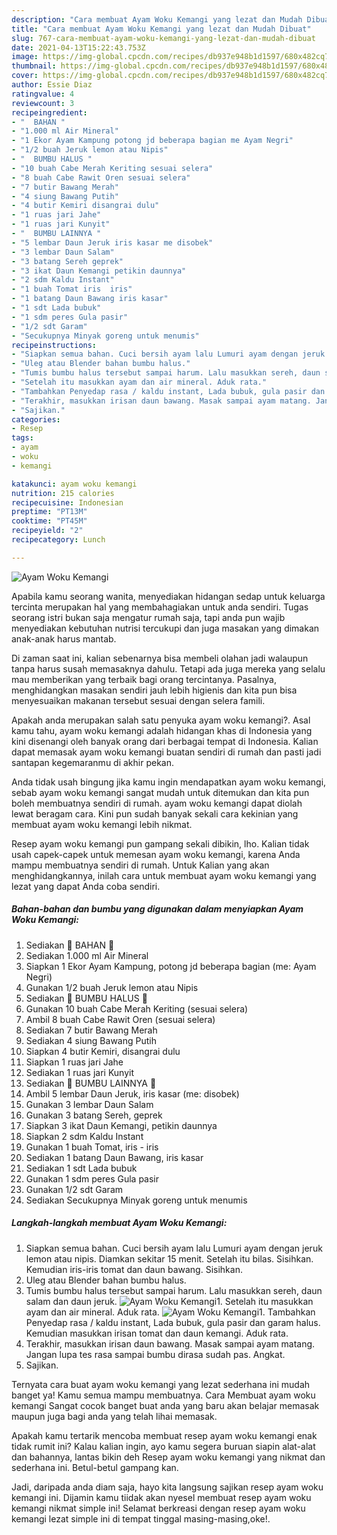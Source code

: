 ```yaml
---
description: "Cara membuat Ayam Woku Kemangi yang lezat dan Mudah Dibuat"
title: "Cara membuat Ayam Woku Kemangi yang lezat dan Mudah Dibuat"
slug: 767-cara-membuat-ayam-woku-kemangi-yang-lezat-dan-mudah-dibuat
date: 2021-04-13T15:22:43.753Z
image: https://img-global.cpcdn.com/recipes/db937e948b1d1597/680x482cq70/ayam-woku-kemangi-foto-resep-utama.jpg
thumbnail: https://img-global.cpcdn.com/recipes/db937e948b1d1597/680x482cq70/ayam-woku-kemangi-foto-resep-utama.jpg
cover: https://img-global.cpcdn.com/recipes/db937e948b1d1597/680x482cq70/ayam-woku-kemangi-foto-resep-utama.jpg
author: Essie Diaz
ratingvalue: 4
reviewcount: 3
recipeingredient:
- "  BAHAN "
- "1.000 ml Air Mineral"
- "1 Ekor Ayam Kampung potong jd beberapa bagian me Ayam Negri"
- "1/2 buah Jeruk lemon atau Nipis"
- "  BUMBU HALUS "
- "10 buah Cabe Merah Keriting sesuai selera"
- "8 buah Cabe Rawit Oren sesuai selera"
- "7 butir Bawang Merah"
- "4 siung Bawang Putih"
- "4 butir Kemiri disangrai dulu"
- "1 ruas jari Jahe"
- "1 ruas jari Kunyit"
- "  BUMBU LAINNYA "
- "5 lembar Daun Jeruk iris kasar me disobek"
- "3 lembar Daun Salam"
- "3 batang Sereh geprek"
- "3 ikat Daun Kemangi petikin daunnya"
- "2 sdm Kaldu Instant"
- "1 buah Tomat iris  iris"
- "1 batang Daun Bawang iris kasar"
- "1 sdt Lada bubuk"
- "1 sdm peres Gula pasir"
- "1/2 sdt Garam"
- "Secukupnya Minyak goreng untuk menumis"
recipeinstructions:
- "Siapkan semua bahan. Cuci bersih ayam lalu Lumuri ayam dengan jeruk lemon atau nipis. Diamkan sekitar 15 menit. Setelah itu bilas. Sisihkan. Kemudian iris-iris tomat dan daun bawang. Sisihkan."
- "Uleg atau Blender bahan bumbu halus."
- "Tumis bumbu halus tersebut sampai harum. Lalu masukkan sereh, daun salam dan daun jeruk."
- "Setelah itu masukkan ayam dan air mineral. Aduk rata."
- "Tambahkan Penyedap rasa / kaldu instant, Lada bubuk, gula pasir dan garam halus. Kemudian masukkan irisan tomat dan daun kemangi. Aduk rata."
- "Terakhir, masukkan irisan daun bawang. Masak sampai ayam matang. Jangan lupa tes rasa sampai bumbu dirasa sudah pas. Angkat."
- "Sajikan."
categories:
- Resep
tags:
- ayam
- woku
- kemangi

katakunci: ayam woku kemangi 
nutrition: 215 calories
recipecuisine: Indonesian
preptime: "PT13M"
cooktime: "PT45M"
recipeyield: "2"
recipecategory: Lunch

---
```



![Ayam Woku Kemangi](https://img-global.cpcdn.com/recipes/db937e948b1d1597/680x482cq70/ayam-woku-kemangi-foto-resep-utama.jpg)

Apabila kamu seorang wanita, menyediakan hidangan sedap untuk keluarga tercinta merupakan hal yang membahagiakan untuk anda sendiri. Tugas seorang istri bukan saja mengatur rumah saja, tapi anda pun wajib menyediakan kebutuhan nutrisi tercukupi dan juga masakan yang dimakan anak-anak harus mantab.

Di zaman  saat ini, kalian sebenarnya bisa membeli olahan jadi walaupun tanpa harus susah memasaknya dahulu. Tetapi ada juga mereka yang selalu mau memberikan yang terbaik bagi orang tercintanya. Pasalnya, menghidangkan masakan sendiri jauh lebih higienis dan kita pun bisa menyesuaikan makanan tersebut sesuai dengan selera famili. 



Apakah anda merupakan salah satu penyuka ayam woku kemangi?. Asal kamu tahu, ayam woku kemangi adalah hidangan khas di Indonesia yang kini disenangi oleh banyak orang dari berbagai tempat di Indonesia. Kalian dapat memasak ayam woku kemangi buatan sendiri di rumah dan pasti jadi santapan kegemaranmu di akhir pekan.

Anda tidak usah bingung jika kamu ingin mendapatkan ayam woku kemangi, sebab ayam woku kemangi sangat mudah untuk ditemukan dan kita pun boleh membuatnya sendiri di rumah. ayam woku kemangi dapat diolah lewat beragam cara. Kini pun sudah banyak sekali cara kekinian yang membuat ayam woku kemangi lebih nikmat.

Resep ayam woku kemangi pun gampang sekali dibikin, lho. Kalian tidak usah capek-capek untuk memesan ayam woku kemangi, karena Anda mampu membuatnya sendiri di rumah. Untuk Kalian yang akan menghidangkannya, inilah cara untuk membuat ayam woku kemangi yang lezat yang dapat Anda coba sendiri.

<!--inarticleads1-->

##### Bahan-bahan dan bumbu yang digunakan dalam menyiapkan Ayam Woku Kemangi:

1. Sediakan  🌿 BAHAN 🌿
1. Sediakan 1.000 ml Air Mineral
1. Siapkan 1 Ekor Ayam Kampung, potong jd beberapa bagian (me: Ayam Negri)
1. Gunakan 1/2 buah Jeruk lemon atau Nipis
1. Sediakan  🌿 BUMBU HALUS 🌿
1. Gunakan 10 buah Cabe Merah Keriting (sesuai selera)
1. Ambil 8 buah Cabe Rawit Oren (sesuai selera)
1. Sediakan 7 butir Bawang Merah
1. Sediakan 4 siung Bawang Putih
1. Siapkan 4 butir Kemiri, disangrai dulu
1. Siapkan 1 ruas jari Jahe
1. Sediakan 1 ruas jari Kunyit
1. Sediakan  🌿 BUMBU LAINNYA 🌿
1. Ambil 5 lembar Daun Jeruk, iris kasar (me: disobek)
1. Gunakan 3 lembar Daun Salam
1. Gunakan 3 batang Sereh, geprek
1. Siapkan 3 ikat Daun Kemangi, petikin daunnya
1. Siapkan 2 sdm Kaldu Instant
1. Gunakan 1 buah Tomat, iris - iris
1. Sediakan 1 batang Daun Bawang, iris kasar
1. Sediakan 1 sdt Lada bubuk
1. Gunakan 1 sdm peres Gula pasir
1. Gunakan 1/2 sdt Garam
1. Sediakan Secukupnya Minyak goreng untuk menumis




<!--inarticleads2-->

##### Langkah-langkah membuat Ayam Woku Kemangi:

1. Siapkan semua bahan. Cuci bersih ayam lalu Lumuri ayam dengan jeruk lemon atau nipis. Diamkan sekitar 15 menit. Setelah itu bilas. Sisihkan. Kemudian iris-iris tomat dan daun bawang. Sisihkan.
1. Uleg atau Blender bahan bumbu halus.
1. Tumis bumbu halus tersebut sampai harum. Lalu masukkan sereh, daun salam dan daun jeruk.
<img src="//assets-global.cpcdn.com/assets/icons/button_play-2c75c40dde080a61004c1f40b05d8f140eaff45d7e9e6481dc71c63d2e7c4909.png" alt="Ayam Woku Kemangi">1. Setelah itu masukkan ayam dan air mineral. Aduk rata.
<img src="//assets-global.cpcdn.com/assets/icons/button_play-2c75c40dde080a61004c1f40b05d8f140eaff45d7e9e6481dc71c63d2e7c4909.png" alt="Ayam Woku Kemangi">1. Tambahkan Penyedap rasa / kaldu instant, Lada bubuk, gula pasir dan garam halus. Kemudian masukkan irisan tomat dan daun kemangi. Aduk rata.
1. Terakhir, masukkan irisan daun bawang. Masak sampai ayam matang. Jangan lupa tes rasa sampai bumbu dirasa sudah pas. Angkat.
1. Sajikan.




Ternyata cara buat ayam woku kemangi yang lezat sederhana ini mudah banget ya! Kamu semua mampu membuatnya. Cara Membuat ayam woku kemangi Sangat cocok banget buat anda yang baru akan belajar memasak maupun juga bagi anda yang telah lihai memasak.

Apakah kamu tertarik mencoba membuat resep ayam woku kemangi enak tidak rumit ini? Kalau kalian ingin, ayo kamu segera buruan siapin alat-alat dan bahannya, lantas bikin deh Resep ayam woku kemangi yang nikmat dan sederhana ini. Betul-betul gampang kan. 

Jadi, daripada anda diam saja, hayo kita langsung sajikan resep ayam woku kemangi ini. Dijamin kamu tiidak akan nyesel membuat resep ayam woku kemangi nikmat simple ini! Selamat berkreasi dengan resep ayam woku kemangi lezat simple ini di tempat tinggal masing-masing,oke!.


